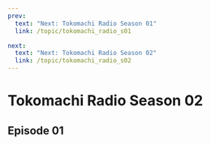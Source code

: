 ```yaml
---
prev:
  text: "Next: Tokomachi Radio Season 01"
  link: /topic/tokomachi_radio_s01

next:
  text: "Next: Tokomachi Radio Season 02"
  link: /topic/tokomachi_radio_s02
---
```


# Tokomachi Radio Season 02

## Episode 01

